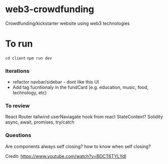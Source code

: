 # web3-crowdfunding
Crowdfunding/kickstarter website using web3 technologies 

# To run 
`cd client`
`npm run dev`

### Iterations
- refactor navbar/sidebar - dont like this UI 
- Add tag fucntionaly in the fundCard (e.g. education, music, food, technology, etc)

### To review
React Router 
tailwind
userNaviagate hook from react
StateContext?
Solidity 
async, await, promises, try/catch

### Questions 
Are components always self closing? how to know when self closing?


Credit: https://www.youtube.com/watch?v=BDCT6TYLYdI